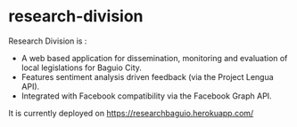 # research-division

Research Division is :
- A web based application for dissemination, monitoring and evaluation of local legislations for Baguio City.
- Features sentiment analysis driven feedback (via the Project Lengua API).
- Integrated with Facebook compatibility via the Facebook Graph API.

It is currently deployed on https://researchbaguio.herokuapp.com/
